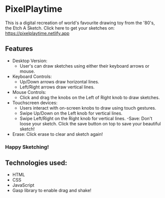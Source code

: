 # PixelPlaytime
This is a digital recreation of world's favourite drawing toy from the '80's, the Etch A Sketch.
Click here to get your sketches on: https://pixelplaytime.netlify.app
## Features
- Desktop Version:
    -  User's can draw sketches using either  their keyboard arrows or mouse.
- Keyboard Controls:
    - Up/Down arrows draw horizontal lines.
    - Left/Right arrows draw vertical lines.
- Mouse Controls:
    - Click and drag the knobs on the Left of Right knob to draw sketches.
- Touchscreen devices:
    - Users interact with on-screen knobs to draw using touch gestures.
    - Swipe Up/Down on the Left knob for vertical lines.
    - Swipe Left/Right on the Right knob for vertical lines.
-Save: Don't loose your sketch. Click the save button on top to save your beautiful sketch!
- Erase: Click erase to clear and sketch again!

### Happy Sketching!

## Technologies used:
- HTML
- CSS
- JavaScript
- Gasp library to enable drag and shake!

